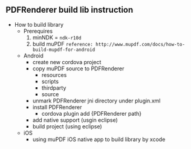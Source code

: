 ## PDFRenderer build lib instruction
* How to build library
	* Prerequires
		1. minNDK = `ndk-r10d`
		2. build muPDF `reference: http://www.mupdf.com/docs/how-to-build-mupdf-for-android`
	* Android
		* create new cordova project
		* copy muPDF source to PDFRenderer
			- resources
			- scripts
			- thirdparty
			- source
		* unmark PDFRenderer jni directory under plugin.xml
		* install PDFRenderer
			- cordova plugin add {PDFRenderer path}
		* add native support (usgin eclipse)
		* build project (using eclipse)
	* iOS
		* using muPDF iOS native app to build library by xcode 